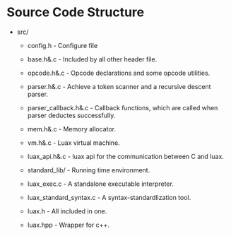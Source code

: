 # Source Code Structure


 + src/
    - config.h - Configure file
    - base.h&.c - Included by all other header file.
    - opcode.h&.c - Opcode declarations and some opcode utilities.
    - parser.h&.c - Achieve a token scanner and a recursive descent parser.
    - parser_callback.h&.c - Callback functions, which are called when parser deductes successfully.
    - mem.h&.c - Memory allocator.
    - vm.h&.c - Luax virtual machine.
    - luax_api.h&.c - luax api for the communication between C and luax.
    - standard_lib/ - Running time environment.

    - luax_exec.c - A standalone executable interpreter.
    - luax_standard_syntax.c - A syntax-standardlization tool.

    - luax.h - All included in one.
    - luax.hpp - Wrapper for c++.